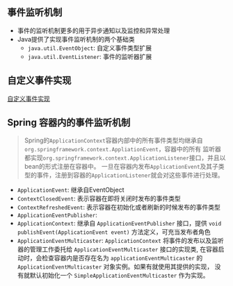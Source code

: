## 事件监听机制

* 事件的监听机制更多的用于异步通知以及监控和异常处理
* Java提供了实现事件监听机制的两个基础类
    * `java.util.EventObject`: 自定义事件类型扩展
    * `java.util.EventListener`: 事件的监听器扩展
    
## 自定义事件实现

[自定义事件实现](https://github.com/fxbin/personal-growth/tree/master/src/main/java/cn/fxbin/record/study/event)

## Spring 容器内的事件监听机制

> Spring的`ApplicationContext`容器内部中的所有事件类型均继承自`org.springframework.context.AppliationEvent`，容器中的所有
> 监听器都实现`org.springframework.context.ApplicationListener`接口，并且以bean的形式注册在容器中。
> 一旦在容器内发布`ApplicationEvent`及其子类型的事件，注册到容器的`ApplicationListener`就会对这些事件进行处理。

* `ApplicationEvent`: 继承自EventObject
* `ContextClosedEvent`: 表示容器在即将关闭时发布的事件类型
* `ContextRefreshedEvent`: 表示容器在初始化或者刷新的时候发布的事件类型
* `ApplicationEventPublisher`: 
* `ApplicationContext`: 继承自 `ApplicationEventPublisher` 接口，提供 `void publishEvent(ApplicationEvent event)` 方法定义，可充当发布者角色
* `ApplicationEventMulticaster`: `ApplicationContext` 将事件的发布以及监听器的管理工作委托给 `ApplicationEventMulticaster` 接口的实现类, 
    在容器启动时，会检查容器内是否存在名为 `applicationEventMulticaster` 的 `ApplicationEventMulticaster` 对象实例。如果有就使用其提供的实现，
    没有就默认初始化一个 `SimpleApplicationEventMulticaster` 作为实现。
